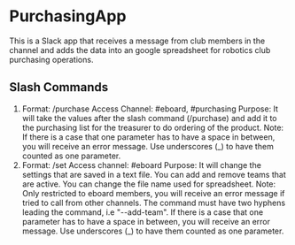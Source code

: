 # PurchasingApp

This is a Slack app that receives a message from club members in the channel and adds the data into an google spreadsheet for robotics club purchasing operations.

## Slash Commands

1. Format: /purchase <team-name> <part-name> <quantity> <price-per-unit> <company> <link>
   Access Channel: #eboard, #purchasing 
   Purpose: It will take the values after the slash command (/purchase) and add it to the purchasing list for the treasurer to             do ordering of the product.
   Note: If there is a case that one parameter has to have a space in between, you will receive an error message. Use                  underscores (_) to have them counted as one parameter.
2. Format: /set <command> <new-setting>
   Access channel: #eboard
   Purpose: It will change the settings that are saved in a text file. You can add and remove teams that are active. You can               change the file name used for spreadsheet.
   Note: Only restricted to eboard members, you will receive an error message if tried to call from other channels. The                command must have two hyphens leading the command, i.e "--add-team". If there is a case that one parameter has to              have a space in between, you will receive an error message. Use underscores (_) to have them counted as one parameter.
